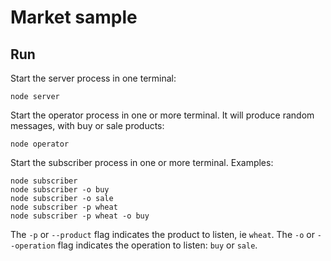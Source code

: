 # Market sample

## Run

Start the server process in one terminal:
```
node server
```

Start the operator process in one or more terminal. It will produce random messages, with buy or sale products:
```
node operator
```

Start the subscriber process in one or more terminal. Examples:
```
node subscriber
node subscriber -o buy
node subscriber -o sale
node subscriber -p wheat
node subscriber -p wheat -o buy
```
The `-p` or `--product` flag indicates the product to listen, ie `wheat`.
The `-o` or `--operation` flag indicates the operation to listen: `buy` or `sale`.
